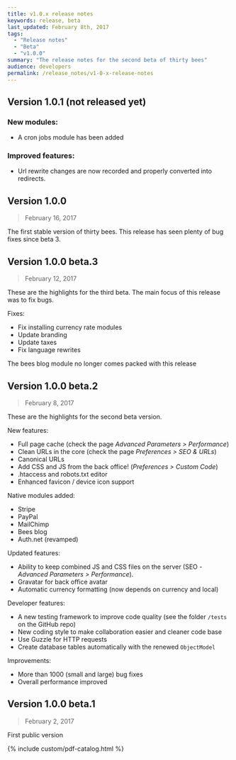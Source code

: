 ```yaml
---
title: v1.0.x release notes
keywords: release, beta
last_updated: February 8th, 2017
tags: 
  - "Release notes"
  - "Beta"
  - "v1.0.0"
summary: "The release notes for the second beta of thirty bees"
audience: developers
permalink: /release_notes/v1-0-x-release-notes
---
```


## Version 1.0.1 (not released yet)
### New modules:  
- A cron jobs module has been added

### Improved features:  
- Url rewrite changes are now recorded and properly converted into redirects.

## Version 1.0.0
<blockquote>February 16, 2017</blockquote>
The first stable version of thirty bees. This release has seen plenty of bug fixes since beta 3.

## Version 1.0.0 beta.3
<blockquote>February 12, 2017</blockquote>
These are the highlights for the third beta. The main focus of this release was to fix bugs.

Fixes:  
  - Fix installing currency rate modules  
  - Update branding  
  - Update taxes  
  - Fix language rewrites  
  
The bees blog module no longer comes packed with this release

## Version 1.0.0 beta.2
<blockquote>February 8, 2017</blockquote>
These are the highlights for the second beta version.

New features:  
  - Full page cache (check the page *Advanced Parameters > Performance*)  
  - Clean URLs in the core (check the page *Preferences > SEO & URLs*)  
  - Canonical URLs  
  - Add CSS and JS from the back office! (*Preferences > Custom Code*)  
  - .htaccess and robots.txt editor  
  - Enhanced favicon / device icon support  

Native modules added:  
- Stripe  
- PayPal  
- MailChimp  
- Bees blog  
- Auth.net (revamped)  

Updated features:  
- Ability to keep combined JS and CSS files on the server (SEO - *Advanced Parameters > Performance*).  
- Gravatar for back office avatar  
- Automatic currency formatting (now depends on currency and local)  

Developer features:  
- A new testing framework to improve code quality (see the folder `/tests` on the GitHub repo)  
- New coding style to make collaboration easier and cleaner code base  
- Use Guzzle for HTTP requests  
- Create database tables automatically with the renewed `ObjectModel`  

Improvements:  
- More than 1000 (small and large) bug fixes  
- Overall performance improved  

## Version 1.0.0 beta.1
<blockquote>February 2, 2017</blockquote> 
First public version

{% include custom/pdf-catalog.html %}